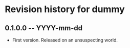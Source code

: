 # Revision history for dummy

## 0.1.0.0 -- YYYY-mm-dd

* First version. Released on an unsuspecting world.
